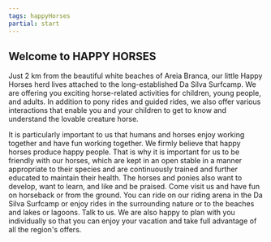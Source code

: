 ```yaml
---
tags: happyHorses
partial: start
---
```


## Welcome to HAPPY HORSES

Just 2 km from the beautiful white beaches of Areia Branca, our little Happy Horses herd lives attached to the long-established Da Silva Surfcamp. We are offering you exciting horse-related activities for children, young people, and adults. In addition to pony rides and guided rides, we also offer various interactions that enable you and your children to get to know and understand the lovable creature horse.

It is particularly important to us that humans and horses enjoy working together and have fun working together. We firmly believe that happy horses produce happy people. That is why it is important for us to be friendly with our horses, which are kept in an open stable in a manner appropriate to their species and are continuously trained and further educated to maintain their health. The horses and ponies also want to develop, want to learn, and like and be praised. Come visit us and have fun on horseback or from the ground. You can ride on our riding arena in the Da Silva Surfcamp or enjoy rides in the surrounding nature or to the beaches and lakes or lagoons. Talk to us. We are also happy to plan with you individually so that you can enjoy your vacation and take full advantage of all the region's offers.
